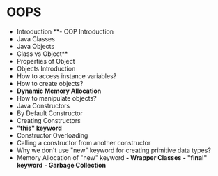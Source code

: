 # OOPS

- Introduction
**- OOP Introduction
- Java Classes
- Java Objects
- Class vs Object**
- Properties of Object
- Objects Introduction
- How to access instance variables?
- How to create objects?
- **Dynamic Memory Allocation**
- How to manipulate objects?
- Java Constructors
- By Default Constructor
- Creating Constructors
- **"this" keyword**
- Constructor Overloading
- Calling a constructor from another constructor
- Why we don't use "new" keyword for creating primitive data types?
- Memory Allocation of "new" keyword
**- Wrapper Classes**
**- "final" keyword**
**- Garbage Collection**


